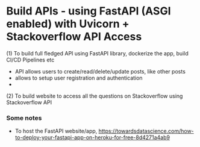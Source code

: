 # Build APIs - using FastAPI (ASGI enabled) with Uvicorn + Stackoverflow API Access 
(1) To build full fledged API using FastAPI library, dockerize the app, build CI/CD Pipelines etc
- API allows users to create/read/delete/update posts, like other posts
- allows to setup user registration and authentication
- 
(2) To build website to access all the questions on Stackoverflow using Stackoverflow API 

### Some notes

- To host the FastAPI website/app, 
https://towardsdatascience.com/how-to-deploy-your-fastapi-app-on-heroku-for-free-8d4271a4ab9
